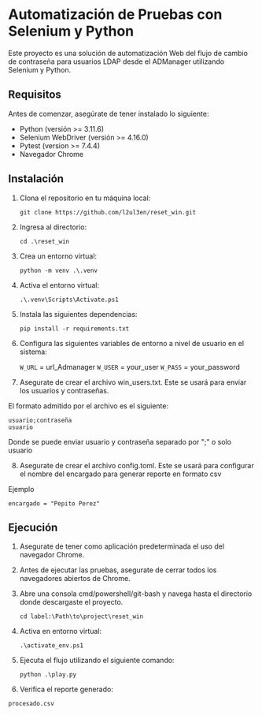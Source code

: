 # Automatización de Pruebas con Selenium y Python

Este proyecto es una solución de automatización Web del flujo de cambio de contraseña para usuarios LDAP desde el ADManager utilizando Selenium y Python.

## Requisitos

Antes de comenzar, asegúrate de tener instalado lo siguiente:

- Python (versión >= 3.11.6)
- Selenium WebDriver (versión >= 4.16.0)
- Pytest (version >= 7.4.4)
- Navegador Chrome

## Instalación

1. Clona el repositorio en tu máquina local:

    ```
    git clone https://github.com/l2ul3en/reset_win.git
    ```

2. Ingresa al directorio:

    ```
    cd .\reset_win
    ```

3. Crea un entorno virtual:

    ```
    python -m venv .\.venv
    ```

4. Activa el entorno virtual:

    ```
    .\.venv\Scripts\Activate.ps1
    ```

5. Instala las siguientes dependencias:

    ```
    pip install -r requirements.txt
    ```

6. Configura las siguientes variables de entorno a nivel de usuario en el sistema:

    `W_URL` = url_Admanager
    `W_USER` = your_user
    `W_PASS` = your_password

7. Asegurate de crear el archivo win_users.txt. Este se usará para enviar los usuarios y contraseñas.

El formato admitido por el archivo es el siguiente:
```
usuario;contraseña
usuario
```
Donde se puede enviar usuario y contraseña separado por ";" o solo usuario

8. Asegurate de crear el archivo config.toml. Este se usará para configurar el nombre del encargado para generar reporte en formato csv

Ejemplo
```
encargado = "Pepito Perez"
```

## Ejecución

1. Asegurate de tener como aplicación predeterminada el uso del navegador Chrome.

2. Antes de ejecutar las pruebas, asegurate de cerrar todos los navegadores abiertos de Chrome.

3. Abre una consola cmd/powershell/git-bash y navega hasta el directorio donde descargaste el proyecto.

    ```
    cd label:\Path\to\project\reset_win
    ```

4. Activa en entorno virtual:

    ```
    .\activate_env.ps1
    ```

5. Ejecuta el flujo utilizando el siguiente comando:

    ```
    python .\play.py
    ```

6. Verifica el reporte generado:

`procesado.csv`